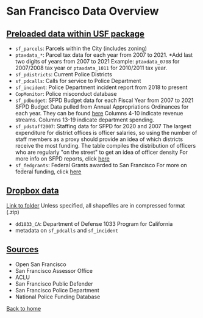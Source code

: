 # San Francisco Data Overview




## <ins> Preloaded data within USF package </ins> 


- `sf_parcels`: Parcels within the City (includes zoning)
- `ptaxdata_*`: Parcel tax data for each year from 2007 to 2021.
  *Add last two digits of years from 2007 to 2021
  Example: `ptaxdata_0708` for 2007/2008 tax year or `ptaxdata_1011` for 2010/2011
  tax year.
- `sf_pdistricts`: Current Police Districts
- `sf_pdcalls`: Calls for service to Police Department
- `sf_incident`: Police Department incident report from 2018 to present
- `CopMonitor`: Police misconduct database
- `sf_pdbudget`: SFPD Budget data for each Fiscal Year from 2007 to 2021
  SFPD Budget Data pulled from Annual Appropriations Ordinances for each year. They can be found [here](https://openbook.sfgov.org/webreports/search.aspx?searchString=&year=1986&year2=2021&type=CityBudgets&index=0&index2=3&index3=0)
  Columns 4-10 indicate revenue streams. Columns 13-19 indicate department spending.          
- `sf_pdstaff2007`: Staffing data for SFPD for 2020 and 2007
  The largest expenditure for district offices is officer salaries, so using the number of staff members as a proxy should provide an idea of which districts receive the most funding.
  The table compiles the distribution of officers who are regularly "on the street" to get an idea of officer density
  For more info on SFPD reports, click [here](https://www.sanfranciscopolice.org/your-sfpd/published-reports)
- `sf_fedgrants`: Federal Grants awarded to San Francisco
  For more on federal funding, click [here](https://www.usaspending.gov/search/?hash=1bc27eda4fd1ca4ad84638d682e995cf)
  
  
## <ins> Dropbox data </ins>

 [Link to folder](https://www.dropbox.com/sh/jh6zs8667w2b9wz/AADup1H0hIQktDqFQ0JQwwyIa?dl=0)
 Unless specified, all shapefiles are in compressed format (.zip)
 
- `dd1033_CA`: Department of Defense 1033 Program for California
- metadata on `sf_pdcalls` and `sf_incident`

## <ins> Sources </ins>

- Open San Francisco
- San Francisco Assessor Office
- ACLU
- San Francisco Public Defender
- San Francisco Police Department
- National Police Funding Database


[Back to home](https://github.com/agroimpacts/USF#readme)
